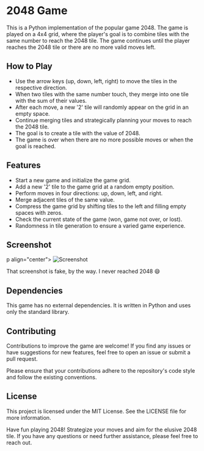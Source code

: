 # 2048 Game
This is a Python implementation of the popular game 2048. The game is played on a 4x4 grid, where the player's goal is to combine tiles with the same number to reach the 2048 tile. The game continues until the player reaches the 2048 tile or there are no more valid moves left.

## How to Play
- Use the arrow keys (up, down, left, right) to move the tiles in the respective direction.
- When two tiles with the same number touch, they merge into one tile with the sum of their values.
- After each move, a new '2' tile will randomly appear on the grid in an empty space.
- Continue merging tiles and strategically planning your moves to reach the 2048 tile.
- The goal is to create a tile with the value of 2048.
- The game is over when there are no more possible moves or when the goal is reached.

## Features
- Start a new game and initialize the game grid.
- Add a new '2' tile to the game grid at a random empty position.
- Perform moves in four directions: up, down, left, and right.
- Merge adjacent tiles of the same value.
- Compress the game grid by shifting tiles to the left and filling empty spaces with zeros.
- Check the current state of the game (won, game not over, or lost).
- Randomness in tile generation to ensure a varied game experience.

## Screenshot

p align="center">
  <img src="https://cloud.githubusercontent.com/assets/1175750/8614312/280e5dc2-26f1-11e5-9f1f-5891c3ca8b26.png" alt="Screenshot"/>
</p>

That screenshot is fake, by the way. I never reached 2048 :smile:


## Dependencies
This game has no external dependencies. It is written in Python and uses only the standard library.

## Contributing
Contributions to improve the game are welcome! If you find any issues or have suggestions for new features, feel free to open an issue or submit a pull request.

Please ensure that your contributions adhere to the repository's code style and follow the existing conventions.

## License
This project is licensed under the MIT License. See the LICENSE file for more information.

Have fun playing 2048! Strategize your moves and aim for the elusive 2048 tile. If you have any questions or need further assistance, please feel free to reach out.